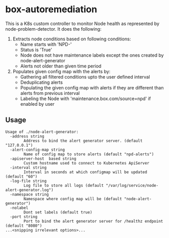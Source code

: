 # box-autoremediation
This is a K8s custom controller to monitor Node health as represented by node-problem-detector. It does the following:
1. Extracts node conditions based on following conditions: 
   * Name starts with 'NPD-'
   * Status is 'True'
   * Node does not have maintenance labels except the ones created by node-alert-generator
   * Alerts not older than given time period
2. Populates given config map with the alerts by:
   * Gathering all filtered conditions upto the user defined interval
   * Deduplicating alerts
   * Populating the given config map with alerts if they are different than alerts from previous interval
   * Labeling the Node with 'maintenance.box.com/source=npd' if enabled by user

## Usage
```$ ./node-alert-generator -h
Usage of ./node-alert-generator:
  -address string
    	Address to bind the alert generator server. (default "127.0.0.1")
  -alert-config-map string
    	Name of config map to store alerts (default "npd-alerts")
  -apiserver-host  based string
    	Custom hostname used to connect to Kubernetes ApiServer
  -interval string
    	Interval in seconds at which configmap will be updated (default "60")
  -log-file string
    	Log file to store all logs (default "/var/log/service/node-alert-generator.log")
  -namespace string
    	Namespace where config map will be (default "node-alert-generator")
  -nolabel
    	Dont set labels (default true)
  -port string
    	Port to bind the alert generator server for /healthz endpoint (default "8080")
...<snipping irrelevant options>...
```